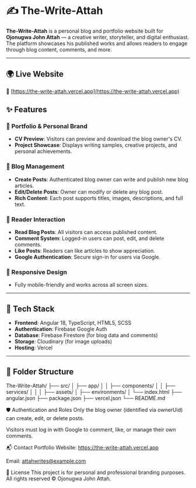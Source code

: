 # ✍️ The-Write-Attah

**The-Write-Attah** is a personal blog and portfolio website built for **Ojonugwa John Attah** — a creative writer, storyteller, and digital enthusiast. The platform showcases his published works and allows readers to engage through blog content, comments, and more.

---

## 🌍 Live Website

🔗 [https://the-write-attah.vercel.app](https://the-write-attah.vercel.app)



## ✨ Features

### 👤 Portfolio & Personal Brand
- **CV Preview**: Visitors can preview and download the blog owner's CV.
- **Project Showcase**: Displays writing samples, creative projects, and personal achievements.

### 📝 Blog Management
- **Create Posts**: Authenticated blog owner can write and publish new blog articles.
- **Edit/Delete Posts**: Owner can modify or delete any blog post.
- **Rich Content**: Each post supports titles, images, descriptions, and full text.

### 👥 Reader Interaction
- **Read Blog Posts**: All visitors can access published content.
- **Comment System**: Logged-in users can post, edit, and delete comments.
- **Like Posts**: Readers can like articles to show appreciation.
- **Google Authentication**: Secure sign-in for users via Google.

### 📱 Responsive Design
- Fully mobile-friendly and works across all screen sizes.

---

## 🔧 Tech Stack

- **Frontend**: Angular 18, TypeScript, HTML5, SCSS
- **Authentication**: Firebase Google Auth
- **Database**: Firebase Firestore (for blog data and comments)
- **Storage**: Cloudinary (for image uploads)
- **Hosting**: Vercel

---

## 📁 Folder Structure

The-Write-Attah/
├── src/
│ ├── app/
│ │ ├── components/
│ │ ├── services/
│ │ 
│ ├── assets/
│ ├── environments/
│ └── index.html
├── angular.json
├── package.json
├── vercel.json
└── README.md


🛡️ Authentication and Roles
Only the blog owner (identified via ownerUid) can create, edit, or delete posts.

Visitors must log in with Google to comment, like, or manage their own comments.

📬 Contact
Portfolio Website: https://the-write-attah.vercel.app

Email: attahwrites@example.com

📄 License
This project is for personal and professional branding purposes.
All rights reserved © Ojonugwa John Attah.